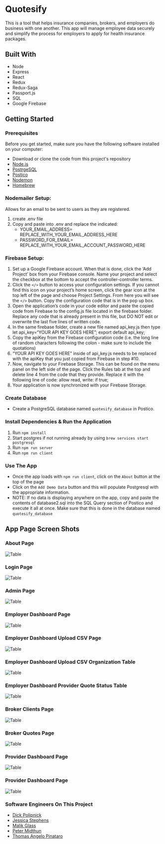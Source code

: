 # Quotesify
This is a tool that helps insurance companies, brokers, and employers do business with one another. This app will manage employee data securely and simplify the process for employers to apply for health insurance packages.

## Built With

* Node
* Express
* React
* Redux
* Redux-Saga
* Passport.js
* SQL
* Google Firebase

## Getting Started

### Prerequisites

Before you get started, make sure you have the following software installed on your computer:

- Download or clone the code from this project's repository
- [Node.js](https://nodejs.org/en/)
- [PostrgeSQL](https://www.postgresql.org/)
- [Postico](https://eggerapps.at/postico/)
- [Nodemon](https://nodemon.io/)
- [Homebrew](https://brew.sh/)

### Nodemailer Setup:
Allows for an email to be sent to users as they are registered.

1. create .env file
2. Copy and paste into .env and replace the indicated:
    * YOUR_EMAIL_ADDRESS= REPLACE_WITH_YOUR_EMAIL_ADDRESS_HERE
    * PASSWORD_FOR_EMAIL= REPLACE_WITH_YOUR_EMAIL_ACCOUNT_PASSWORD_HERE

### Firebase Setup:
1. Set up a Google Firebase account. When that is done, click the ‘Add Project’ box from your Firebase console. Name your project and select the checkbox at the bottom to accept the controller-controller terms.
2. Click the `</>` button to access your configuration settings. If you cannot find this icon on your project’s home screen, click the gear icon at the top left of the page and choose Project Settings. From here you will see the `</>` button. Copy the configuration code that is in the pop up box.
3. Open the application’s code in your code editor and paste the copied code from Firebase to the config.js file located in the firebase folder. Replace any code that is already present in this file, but DO NOT edit or overwrite the last five lines of written code.
4. In the same firebase folder, create a new file named api_key.js then type let api_key=“YOUR API KEY GOES HERE”; export default api_key;
5. Copy the apiKey from the Firebase configuration code (i.e. the long line of random characters following the colon - make sure to include the quotations)
6. “YOUR API KEY GOES HERE” inside of api_key.js needs to be replaced with the apiKey that you just copied from Firebase in step #10. 
7. Now, navigate to your Firebase Storage. This can be found on the menu panel on the left side of the page. Click the Rules tab at the top and delete line 4 from the code that they provide. Replace it with the following line of code: allow read, write: if true;
8. Your application is now synchronized with your Firebase Storage.


### Create Database
* Create a PostgreSQL database named `quotesify_database` in Postico.

### Install Dependencies & Run the Application
1. Run `npm install`
2. Start postgres if not running already by using `brew services start postgresql`
3. Run `npm run server`
4. Run `npm run client`

### Use The App
* Once the app loads with `npm run client`, click on the `About` button at the top of the page
* Click on the `Add Demo Data` button and this will populate Postgresql with the appropriate information.
* NOTE: If no data is displaying anywhere on the app, copy and paste the contents of database2.sql into the SQL Query section of Postico and execute it all at once. Make sure that this is done in the database named `quotesify_database`

## App Page Screen Shots
### About Page
![Table](documentation/images/Demo_Data_Page.png)

### Login Page
![Table](documentation/images/Login_Page.png)

### Admin Page
![Table](documentation/images/Admin_Page.png)

### Employer Dashboard Page
![Table](documentation/images/Employer_Dashboard_Page.png)

### Employer Dashboard Upload CSV Page
![Table](documentation/images/Employer_Dashboard_Upload_CSV_Page.png)

### Employer Dashboard Upload CSV Organization Table
![Table](documentation/images/Employer_Dashboard_Upload_CSV_Organization_Table.png)

### Employer Dashboard Provider Quote Status Table
![Table](documentation/images/Employer_Dashboard_Provider_Quote_Status_Table.png)

### Broker Clients Page
![Table](documentation/images/Broker_Clients_Page.png)

### Broker Quotes Page
![Table](documentation/images/Broker_Quotes_Page.png)

### Provider Dashboard Page
![Table](documentation/images/Provider_Dashboard_Page.png)

### Provider Dashboard Page
![Table](documentation/images/Provider_Upload_Quote_Page.png)

### Software Engineers On This Project
- [Dick Polipnick](https://github.com/dpolipnick)
- [Jessica Stephens](https://github.com/jeslstep)
- [Malik Glass](https://github.com/Malik-G)
- [Peter Midthun](https://github.com/petermidthun)
- [Thomas Angelo Pinataro](https://github.com/thomasangelop)

